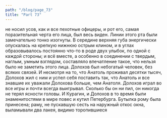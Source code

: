 ```yaml
---
path: "/blog/page_73"
title: "Part 73"
---
```


 не носил усов, как и все пехотные офицеры, и рот его, самая поразительная черта его лица, был весь виден. Линии этого рта были замечательно тонко изогнуты. В середине верхняя губа энергически опускалась на крепкую нижнюю острым клином, и в углах образовывалось постоянно что-то в роде двух улыбок, по одной с каждой стороны; и всё вместе, а особенно в соединении с твердым, наглым, умным взглядом, составляло впечатление такое, что нельзя было не заметить этого лица. Долохов был небогатый человек, без всяких связей. И несмотря на то, что Анатоль проживал десятки тысяч, Долохов жил с ним и успел себя поставить так, что Анатоль и все знавшие их уважали Долохова больше, чем Анатоля. Долохов играл во все игры и почти всегда выигрывал. Сколько бы он ни пил, он никогда не терял ясности головы. И Курагин, и Долохов в то время были знаменитостями в мире повес и кутил Петербурга.
Бутылка рому была принесена; раму, не пускавшую сесть на наружный откос окна, выламывали два лакея, видимо торопившиеся
